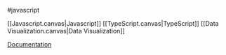 #javascript 

[[Javascript.canvas|Javascript]]
[[TypeScript.canvas|TypeScript]]
[[Data Visualization.canvas|Data Visualization]]

[Documentation](https://d3js.org/getting-started)

